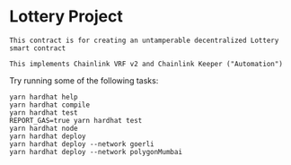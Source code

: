 # Lottery Project
```
This contract is for creating an untamperable decentralized Lottery smart contract
```
```
This implements Chainlink VRF v2 and Chainlink Keeper ("Automation")
```

Try running some of the following tasks:

```shell
yarn hardhat help
yarn hardhat compile
yarn hardhat test
REPORT_GAS=true yarn hardhat test
yarn hardhat node
yarn hardhat deploy
yarn hardhat deploy --network goerli 
yarn hardhat deploy --network polygonMumbai
```
